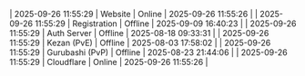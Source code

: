 | 2025-09-26 11:55:29 | Website | Online | 2025-09-26 11:55:26 |
| 2025-09-26 11:55:29 | Registration | Offline | 2025-09-09 16:40:23 |
| 2025-09-26 11:55:29 | Auth Server | Offline | 2025-08-18 09:33:31 |
| 2025-09-26 11:55:29 | Kezan (PvE) | Offline | 2025-08-03 17:58:02 |
| 2025-09-26 11:55:29 | Gurubashi (PvP) | Offline | 2025-08-23 21:44:06 |
| 2025-09-26 11:55:29 | Cloudflare | Online | 2025-09-26 11:55:26 |
